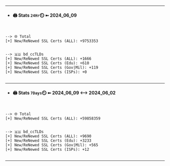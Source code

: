 

---
- #### 🖨️ **Stats** `24Hr`⏲️ ➼ 2024_06_09
```console


--> 🌐 Total
[+] New/ReNewed SSL Certs (ALL): +9753353


--> 🇧🇩 bd_ccTLDs
[+] New/ReNewed SSL Certs (ALL): +1666
[+] New/ReNewed SSL Certs (Edu): +610
[+] New/ReNewed SSL Certs (Gov|Mil): +119
[+] New/ReNewed SSL Certs (ISPs): +0


```

---
- #### 🖨️ **Stats** `7Days`⏲️ ➼ 2024_06_09 <--> 2024_06_02
```console


--> 🌐 Total
[+] New/ReNewed SSL Certs (ALL): +59858359


--> 🇧🇩 bd_ccTLDs
[+] New/ReNewed SSL Certs (ALL): +9690
[+] New/ReNewed SSL Certs (Edu): +3233
[+] New/ReNewed SSL Certs (Gov|Mil): +565
[+] New/ReNewed SSL Certs (ISPs): +12


```

---

